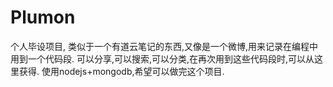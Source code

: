 Plumon
======
个人毕设项目, 类似于一个有道云笔记的东西,又像是一个微博,用来记录在编程中用到一个代码段.
可以分享,可以搜索,可以分类,在再次用到这些代码段时,可以从这里获得.
使用nodejs+mongodb,希望可以做完这个项目.
